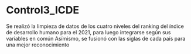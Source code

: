 # Control3_ICDE
Se realizó la limpieza de datos de los cuatro niveles del ranking del índice de desarrollo humano para el 2021, para luego integrarse según sus variables en común
Asímismo, se fusionó con las siglas de cada país para una mejor reconocimiento
